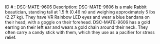 ID # : DSC-MATE-9606
Description: DSC-MATE-9606 is a male Rabbit beautician, standing tall at 1.5 ft (0.46 m) and weighing approximately 5 lbs (2.27 kg). They have VR Rainbow LED eyes and wear a blue bandana on their head, with a goggle on their forehead. DSC-MATE-9606 has a gold earring on their left ear and wears a gold chain around their neck. They often carry a candy stick with them, which they use as a pacifier for stress relief.